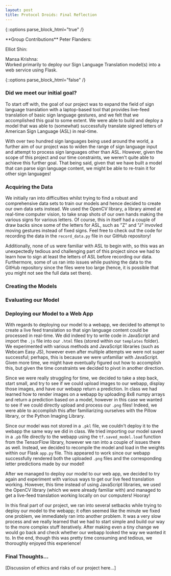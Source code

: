 ```yaml
---
layout: post
title: Protocol Droids: Final Reflection
---
```

{::options parse_block_html="true" /}
<div class="gave-help">
**Group Contributions**
Peter Flanders: <br>

Elliot Shin: <br>

Mansa Krishna: <br>
Worked primarily to deploy our Sign Language Translation model(s) into a web service using Flask. 
</div>
{::options parse_block_html="false" /}

### Did we meet our initial goal? 
To start off with, the goal of our project was to expand the field of sign language translation with a laptop-based tool that provides live-feed translation of basic sign language gestures, and we felt that we accomplished this goal to some extent. We were able to build and deploy a model that was able to (somewhat) successfully translate signed letters of American Sign Language (ASL) in real-time. 

With over two hundred sign languages being used around the world, a further aim of our project was to widen the range of sign language input and attempt to process sign languages other than ASL. However, given the scope of this project and our time constraints, we weren't quite able to achieve this further goal. That being said, given that we have built a model that can parse sign language content, we might be able to re-train it for other sign languages!

### Acquiring the Data
We initially ran into difficulties whilst trying to find a robust and comprehensive data sets to train our models and hence decided to create our own data sets instead. We used the OpenCV library, a library aimed at real-time computer vision, to take snap shots of our own hands making the various signs for various letters. Of course, this in itself had a couple of draw backs since some of the letters for ASL,  such as "Z" and "J" invovled moving gestures instead of fixed signs. Feel free to check out the code for recording the data in the `record_data.py` file in our GitHub repository!

Additionally, none of us were familiar with ASL to begin with, so this was an unexpectedly tedious and challenging part of this project since we had to learn how to sign at least the letters of ASL before recording our data. Furthermore, some of us ran into issues while pushing the data to the GitHub repository since the files were too large (hence, it is possible that you might not see the full data set there). 

### Creating the Models

### Evaluating our Model

### Deploying our Model to a Web App
With regards to deploying our model to a webapp, we decided to attempt to create a live feed translation so that sign language content could be processed in real-time. We did indeed try to write code in JavaScript and import the `.js` file into our `.html` files (stored within our `templates` folder). We experimented with various methods and JavaScript libraries (such as Webcam Easy JS), however even after multiple attempts we were not super successful; perhaps, this is because we were unfamiliar with JavaScript. Given more time, we might have eventually figured out how to accomplish this, but given the time constraints we decided to pivot in another direction. 

Since we were really struggling for time, we decided to take a step back, start small, and try to see if we could upload images to our webapp, display those images, and have our webapp return a prediction. In class we had learned how to render images on a webapp by uploading 8x8 numpy arrays and return a prediction based on a model, however in this case we wanted to see if we could directly upload and process our `.png` files! Indeed, we were able to accomplish this after familiarizing ourselves with the Pillow library, or the Python Imaging Library. 

Since our model was not stored in a `.pkl` file, we couldn't deploy it to the webapp the same way we did in class. We tried importing our model saved in a `.pb` file directly to the webapp using the `tf.saved_model.load` function from the TensorFlow library, however we ran into a couple of issues there as well. Instead, we decided to recompile the model and load in the weights within our Flask `app.py` file. This appeared to work since our webapp successfully rendered both the uploaded `.png` files and the corresponding letter predictions made by our model!

After we managed to deploy our model to our web app, we decided to try again and experiment with various ways to get our live feed translation working. However, this time instead of using JavaScript libraries, we used the OpenCV library (which we were already familiar with) and managed to get a live-feed translation working locally on our computers! Hooray!

In this final part of our project, we ran into several setbacks while trying to deploy our model to the webapp; it often seemed like the minute we fixed one problem, we immediately ran into another problem. It was a very slow process and we really learned that we had to start simple and build our way to the more complex stuff iteratively. After making even a tiny change we would go back and check whether our webapp looked the way we wanted it to. In the end, though this was pretty time consuming and tedious, we thoroughly enjoyed this experience!

### Final Thoughts...
[Discussion of ethics and risks of our project here...]
